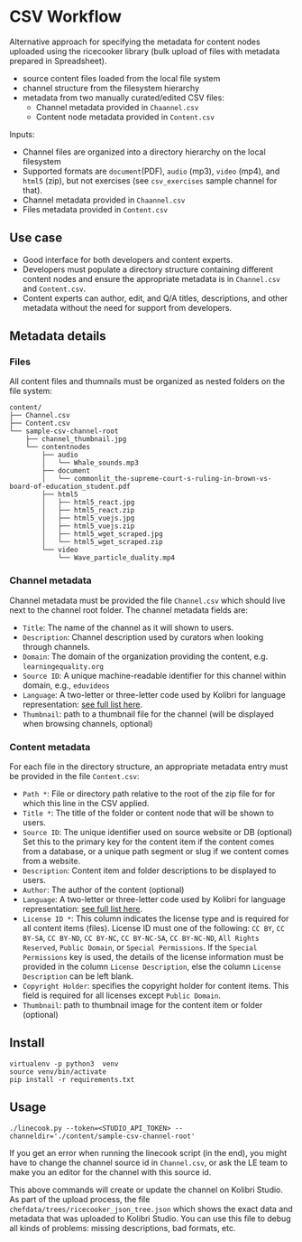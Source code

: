 CSV Workflow
============

Alternative approach for specifying the metadata for content nodes uploaded using
the ricecooker library (bulk upload of files with metadata prepared in Spreadsheet).
  - source content files loaded from the local file system
  - channel structure from the filesystem hierarchy
  - metadata from two manually curated/edited CSV files:
      - Channel metadata provided in `Chaannel.csv`
      - Content node metadata provided in `Content.csv`


Inputs:
  - Channel files are organized into a directory hierarchy on the local filesystem
  - Supported formats are `document`(PDF), `audio` (mp3), `video` (mp4), and `html5` (zip),
     but not exercises (see `csv_exercises` sample channel for that).
  - Channel metadata provided in `Chaannel.csv`
  - Files metadata provided in `Content.csv`



Use case
--------
  - Good interface for both developers and content experts.
  - Developers must populate a directory structure containing different content nodes
    and ensure the appropriate metadata is in `Channel.csv` and `Content.csv`.
  - Content experts can author, edit, and Q/A titles, descriptions, and other
    metadata without the need for support from developers.



Metadata details
----------------

### Files
All content files and thumnails must be organized as nested folders on the file system:

    content/
    ├── Channel.csv
    ├── Content.csv
    └── sample-csv-channel-root
        ├── channel_thumbnail.jpg
        └── contentnodes
            ├── audio
            │   └── Whale_sounds.mp3
            ├── document
            │   └── commonlit_the-supreme-court-s-ruling-in-brown-vs-board-of-education_student.pdf
            ├── html5
            │   ├── html5_react.jpg
            │   ├── html5_react.zip
            │   ├── html5_vuejs.jpg
            │   ├── html5_vuejs.zip
            │   ├── html5_wget_scraped.jpg
            │   └── html5_wget_scraped.zip
            └── video
                └── Wave_particle_duality.mp4


### Channel metadata
Channel metadata must be provided the file `Channel.csv` which should live next
to the channel root folder. The channel metadata fields are:
  - `Title`: The name of the channel as it will shown to users.
  - `Description`: Channel description used by curators when looking through channels.
  - `Domain`: The domain of the organization providing the content, e.g. `learningequality.org`
  - `Source ID`: A unique machine-readable identifier for this channel within domain, e.g., `eduvideos`
  - `Language`: A two-letter or three-letter code used by Kolibri for language
     representation: [see full list here](https://github.com/learningequality/le-utils/blob/master/le_utils/resources/languagelookup.json).
  - `Thumbnail`: path to a thumbnail file for the channel (will be displayed when browsing channels, optional)

### Content metadata
For each file in the directory structure, an appropriate metadata entry must be
provided in the file `Content.csv`:
  - `Path *`: File or directory path relative to the root of the zip file for
    for which this line in the CSV applied.
  - `Title *`: The title of the folder or content node that will be shown to users.
  - `Source ID`: The unique identifier used on source website or DB (optional)
    Set this to the primary key for the content item if the content comes from a
    database, or a unique path segment or slug if we content comes from a website.
  - `Description`: Content item and folder descriptions to be displayed to users.
  - `Author`: The author of the content (optional)
  - `Language`: A two-letter or three-letter code used by Kolibri for language
     representation: [see full list here](https://github.com/learningequality/le-utils/blob/master/le_utils/resources/languagelookup.json).
  - `License ID *`: This column indicates the license type and is required for all
    content items (files). License ID must one of the following: `CC BY`, `CC BY-SA`,
    `CC BY-ND`, `CC BY-NC`, `CC BY-NC-SA`, `CC BY-NC-ND`, `All Rights Reserved`,
    `Public Domain`, or `Special Permissions`.
    If the `Special Permissions` key is used, the details of the license information
    must be provided in the column `License Description`, else the column `License Description`
    can be left blank.
  - `Copyright Holder`: specifies the copyright holder for content items.
    This field is required for all licenses except `Public Domain`.
  - `Thumbnail`: path to thumbnail image for the content item or folder (optional)



Install
-------

    virtualenv -p python3  venv
    source venv/bin/activate
    pip install -r requirements.txt


Usage
-----

    ./linecook.py --token=<STUDIO_API_TOKEN> --channeldir='./content/sample-csv-channel-root'

If you get an error when running the linecook script (in the end), you might
have to change the channel source id in `Channel.csv`, or ask the LE team to
make you an editor for the channel with this source id.

This above commands will create or update the channel on Kolibri Studio. As part
of the upload process, the file `chefdata/trees/ricecooker_json_tree.json` which
shows the exact data and metadata that was uploaded to Kolibri Studio. You can use
this file to debug all kinds of problems: missing descriptions, bad formats, etc.

